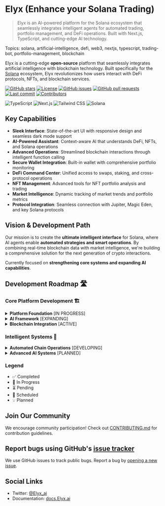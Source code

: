 # Elyx (Enhance your Solana Trading)   

> Elyx is an AI-powered platform for the Solana ecosystem that seamlessly integrates intelligent agents for automated trading, portfolio management, and DeFi operations. Built with Next.js, TypeScript, and cutting-edge AI technology.

Topics: solana, artificial-intelligence, defi, web3, nextjs, typescript, trading-bot, portfolio-management, blockchain

Elyx is a cutting-edge **open-source** platform that seamlessly integrates artificial intelligence with blockchain technology. Built specifically for the [Solana](https://solana.com/) ecosystem, Elyx revolutionizes how users interact with DeFi protocols, NFTs, and blockchain services.

[![GitHub stars](https://img.shields.io/github/stars/Elyxapp/Elyx-app?style=flat-square)](https://github.com/Elyxapp/Elyx-app/stargazers)
[![License](https://img.shields.io/badge/license-MIT-blue?style=flat-square)](https://github.com/Elyxapp/Elyx-app/blob/main/LICENSE)
[![GitHub issues](https://img.shields.io/github/issues/Elyxapp/Elyx-app?style=flat-square)](https://github.com/Elyxapp/Elyx-app/issues)
[![GitHub pull requests](https://img.shields.io/github/issues-pr/Elyxapp/Elyx-app?style=flat-square)](https://github.com/Elyxapp/Elyx-app/pulls)
[![Last commit](https://img.shields.io/github/last-commit/Elyxapp/Elyx-app?style=flat-square)](https://github.com/Elyxapp/Elyx-app/commits/main)
[![Contributors](https://img.shields.io/github/contributors/Elyxapp/Elyx-app?style=flat-square)](https://github.com/Elyxapp/Elyx-app/graphs/contributors)

![TypeScript](https://img.shields.io/badge/TypeScript-3178C6?style=flat-square&logo=typescript&logoColor=white)
![Next.js](https://img.shields.io/badge/Next.js-000000?style=flat-square&logo=next.js&logoColor=white)
![Tailwind CSS](https://img.shields.io/badge/Tailwind_CSS-38B2AC?style=flat-square&logo=tailwind-css&logoColor=white)
![Solana](https://img.shields.io/badge/Solana-14F195?style=flat-square&logo=solana&logoColor=white&color=black)


## Key Capabilities

- **Sleek Interface**: State-of-the-art UI with responsive design and seamless dark mode support
- **AI-Powered Assistant**: Context-aware AI that understands DeFi, NFTs, and Solana operations
- **Advanced Operations**: Streamlined blockchain interactions through intelligent function calling
- **Secure Wallet Integration**: Built-in wallet with comprehensive portfolio monitoring
- **DeFi Command Center**: Unified access to swaps, staking, and cross-protocol operations
- **NFT Management**: Advanced tools for NFT portfolio analysis and trading
- **Market Intelligence**: Dynamic tracking of market trends and portfolio metrics
- **Protocol Integration**: Seamless connection with Jupiter, Magic Eden, and key Solana protocols

## Vision & Development Path

Our mission is to create the **ultimate intelligent interface** for Solana, where AI agents enable **automated strategies and smart operations**. By combining real-time blockchain data with market intelligence, we're building a comprehensive solution for the next generation of crypto interactions.

Currently focused on **strengthening core systems and expanding AI capabilities**.

## Development Roadmap 🛣️

### Core Platform Development 🏗️

<details>
<summary><b>Platform Foundation</b> [IN PROGRESS]</summary>

- ✅ Dynamic Frontend
- ✅ Conversational Interface
- ✅ Persistent Messaging
- ✅ Real-time Tool Integration
- ⏳ Native Wallet Support
  - 🔄 Phantom Integration Enhancement

</details>

<details>
<summary><b>AI Framework</b> [EXPANDING]</summary>

- ✅ Multi-Tool Orchestration
- 🔄 Enhanced Input Processing
  - ✅ Image Analysis
  - ⏳ Voice Interaction
- ⏳ Knowledge Retention
- 🔄 External Platform Integration
  - ✅ Web Intelligence
  - ⏳ Social Media Analysis

</details>

<details>
<summary><b>Blockchain Integration</b> [ACTIVE]</summary>

- ✅ SNS Integration
- ✅ Portfolio Analytics
- ⏳ Transaction Intelligence
- ✅ NFT Operations Suite
- ✅ Token Management
  - ✅ Transfer & Exchange
  - ✅ Token Creation (pump.fun)
- 🔄 Protocol Integration
  - ✅ Jupiter Protocol
    - ✅ Exchange Operations
    - ✅ Market Data API v2
    - ✅ Token Verification
    - ⏳ Advanced Orders
    - ⏳ Automated Trading
  - ✅ Pump.Fun Features
    - ✅ Token Deployment
  - ✅ Dexscreener Analytics
    - ✅ Token Analytics
    - ✅ Order Flow Analysis
  - ⏳ Blinks Framework
  - ✅ Magic Eden Services

</details>

### Intelligent Systems 🤖

<details>
<summary><b>Automated Chain Operations</b> [DEVELOPING]</summary>

#### Active Development
- 🔄 **Dex Aggregator Agent** `[IN DEVELOPMENT]`
  - Cross-protocol route optimization
  - Slippage minimization
  - Best price execution
- 🔄 **Portfolio Management Agent** `[IN DEVELOPMENT]`
  - Automated portfolio balancing
  - Performance tracking
  - Market-based optimization

#### Q1 2024 Pipeline
- ⏳ **Liquidity Manager** `[UPCOMING Q1 2024]`
  - Capital efficiency optimization
  - Strategic position management
  - Automated rebalancing
- ⏳ **Staking Agent** `[UPCOMING Q1 2024]`
  - Multi-protocol staking optimization
  - Reward maximization
  - Liquidity management

#### Q2 2024 Pipeline
- 📅 **Whale Tracking Agent** `[UPCOMING Q2 2024]`
  - Real-time whale movement monitoring
  - Significant transaction alerts
  - Market impact analysis
- 📅 **Sentiment Analysis Agent** `[UPCOMING Q2 2024]`
  - X trend analysis
  - News impact assessment
  - On-chain data correlation

#### Pending Development
- 💡 **Yield Farming Agent** `[PENDING]`
  - Strategic yield optimization
  - Protocol-specific strategies
  - Risk-adjusted returns
- 💡 **Risk Analysis Agent** `[PENDING]`
  - Real-time threat monitoring
  - Vulnerability assessment
  - Market risk evaluation

</details>

<details>
<summary><b>Advanced AI Systems</b> [PLANNED]</summary>

- 📅 **Custom AI Agents** `[UPCOMING Q2 2024]`
- 📅 **AI Trading Systems** `[UPCOMING Q3 2024]`

</details>

### Legend
- ✅ Completed
- 🔄 In Progress
- ⏳ Pending
- 📅 Scheduled
- 💡 Planned

## Join Our Community

We encourage community participation! Check out [CONTRIBUTING.md](CONTRIBUTING.md) for contribution guidelines.

## Report bugs using GitHub's [issue tracker](https://github.com/Elyxapp/Elyx-app/issues)

We use GitHub issues to track public bugs. Report a bug by [opening a new issue](https://github.com/Elyxapp/Elyx-app/issues/new).

## Social Links
- Twitter: [@Elyx_ai](https://twitter.com/Elyx_ai)
- Documentation: [docs.Elyx.ai](https://docs.Elyx.ai)